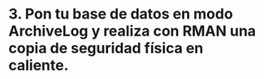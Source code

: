 # 3. Pon tu base de datos en modo ArchiveLog y realiza con RMAN una copia de seguridad física en caliente.